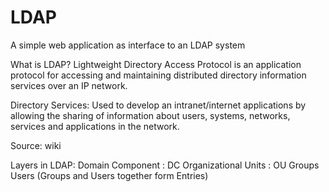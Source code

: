 # LDAP

A simple web application as interface to an LDAP system

What is LDAP?
Lightweight Directory Access Protocol is an application protocol for accessing and maintaining distributed directory information services over an IP network. 

Directory Services: Used to develop an intranet/internet applications by allowing the sharing of information about users, systems, networks, services and applications in the network.

Source: wiki

Layers in LDAP:
Domain Component : DC
Organizational Units : OU
Groups
Users (Groups and Users together form Entries)



